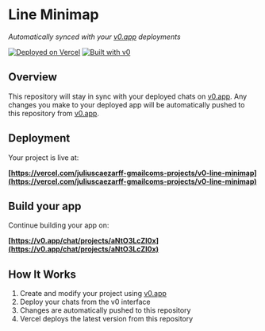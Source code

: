 # Line Minimap

*Automatically synced with your [v0.app](https://v0.app) deployments*

[![Deployed on Vercel](https://img.shields.io/badge/Deployed%20on-Vercel-black?style=for-the-badge&logo=vercel)](https://vercel.com/juliuscaezarff-gmailcoms-projects/v0-line-minimap)
[![Built with v0](https://img.shields.io/badge/Built%20with-v0.app-black?style=for-the-badge)](https://v0.app/chat/projects/aNtO3LcZI0x)

## Overview

This repository will stay in sync with your deployed chats on [v0.app](https://v0.app).
Any changes you make to your deployed app will be automatically pushed to this repository from [v0.app](https://v0.app).

## Deployment

Your project is live at:

**[https://vercel.com/juliuscaezarff-gmailcoms-projects/v0-line-minimap](https://vercel.com/juliuscaezarff-gmailcoms-projects/v0-line-minimap)**

## Build your app

Continue building your app on:

**[https://v0.app/chat/projects/aNtO3LcZI0x](https://v0.app/chat/projects/aNtO3LcZI0x)**

## How It Works

1. Create and modify your project using [v0.app](https://v0.app)
2. Deploy your chats from the v0 interface
3. Changes are automatically pushed to this repository
4. Vercel deploys the latest version from this repository